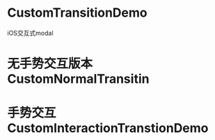 # CustomTransitionDemo
iOS交互式modal

# 无手势交互版本 CustomNormalTransitin
# 手势交互    CustomInteractionTranstionDemo
